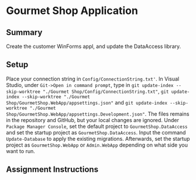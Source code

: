 # Gourmet Shop Application
## Summary
Create the customer WinForms appl, and update the DataAccess library. 

## Setup
Place your connection string in `Config/ConnectionString.txt'`. In Visual Studio, under `Git->Open in command prompt`, type in `git update-index --skip-worktree "./Gourmet Shop/Config/ConnectionString.txt"`, `git update-index --skip-worktree "./Gourmet Shop/GourmetShop.WebApp/appsettings.json"` and `git update-index --skip-worktree "./Gourmet Shop/GourmetShop.WebApp/appsettings.Development.json"`. The files remains in the repository and GitHub, but your local changes are ignored. Under `Package Manager Console`, set the default project to `GourmetShop.DataAccess` and set the startup project as `GourmetShop.DataAccess`. Input the command `Update-Database` to apply the existing migrations. Afterwards, set the startup project as `GourmetShop.WebApp` or `Admin.WebApp` depending on what side you want to run.

## Assignment Instructions

